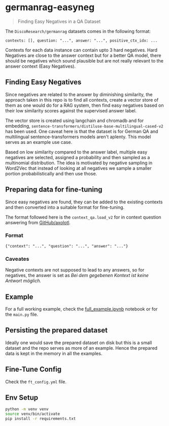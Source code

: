 # germanrag-easyneg

> Finding Easy Negatives in a QA Dataset

The `DiscoResearch/germanrag` datasets comes in the following format: 

```
contexts: [], question: "...", answer: "...", positive_ctx_idx: ...
```

Contexts for each data instance can contain upto 3 hard negatives. Hard Negatives are close to the answer context but for a better QA model, there should be negatives which sound plausible but are not really relevant to the answer context (Easy Negatives).

## Finding Easy Negatives

Since negatives are related to the answer by diminishing similarity, the approach taken in this repo is to find all contexts, create a vector store of them as one would do for a RAG system, then find easy negatives based on their low similarity scores against the supervised answer label.

The vector store is created using langchain and chromadb and for embedding, `sentence-transformers/distiluse-base-multilingual-cased-v2` has been used. One caveat here is that the dataset is for German QA and multilingual sentence-transformers models aren't aplenty. This model serves as an example use case. 

Based on low similarity compared to the answer label, multiple easy negatives are selected, assigned a probability and then sampled as a multinomial distribution. The idea is motivated by negative sampling in Word2Vec that instead of looking at all negatives we sample a smaller portion probabilistically and then use those.


## Preparing data for fine-tuning

Since easy negatives are found, they can be added to the existing contexts and then converted into a suitable format for fine-tuning.

The format followed here is the `context_qa.load_v2` for in context question answering from [GitHub/axolotl](https://github.com/OpenAccess-AI-Collective/axolotl?tab=readme-ov-file#dataset).

### Format

```jsonl
{"context": "...", "question": "...", "answer": "..."}
```

### Caveates

Negative contexts are not supposed to lead to any answers, so for negatives, the answer is set as *Bei dem gegebenen Kontext ist keine Antwort möglich.*

## Example

For a full working example, check the [full_example.ipynb](https://github.com/ShawonAshraf/germanrag-easyneg/blob/main/full_example.ipynb) notebook or for the `main.py` file. 

## Persisting the prepared dataset

Ideally one would save the prepared dataset on disk but this is a small dataset and the repo serves as more of an example. Hence the prepared data is kept in the memory in all the examples. 

## Fine-Tune Config

Check the `ft_config.yml` file.

## Env Setup

```bash
python -m venv venv
source venv/bin/activate
pip install -r requirements.txt

```
